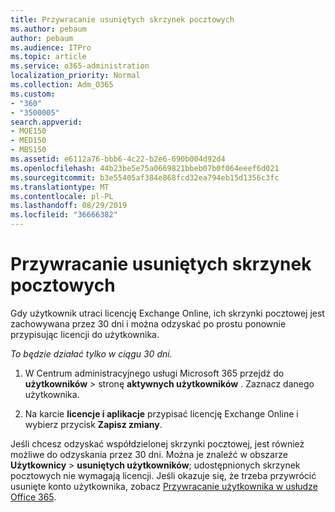 ```yaml
---
title: Przywracanie usuniętych skrzynek pocztowych
ms.author: pebaum
author: pebaum
ms.audience: ITPro
ms.topic: article
ms.service: o365-administration
localization_priority: Normal
ms.collection: Adm_O365
ms.custom:
- "360"
- "3500005"
search.appverid:
- MOE150
- MED150
- MBS150
ms.assetid: e6112a76-bbb6-4c22-b2e6-690b004d92d4
ms.openlocfilehash: 44b23be5e75a0669821bbeb07b0f064eeef6d021
ms.sourcegitcommit: b3e55405af384e868fcd32ea794eb15d1356c3fc
ms.translationtype: MT
ms.contentlocale: pl-PL
ms.lasthandoff: 08/29/2019
ms.locfileid: "36666382"
---
```

# <a name="restore-a-deleted-mailbox"></a>Przywracanie usuniętych skrzynek pocztowych

Gdy użytkownik utraci licencję Exchange Online, ich skrzynki pocztowej jest zachowywana przez 30 dni i można odzyskać po prostu ponownie przypisując licencji do użytkownika.
  
 *To będzie działać tylko w ciągu 30 dni.*  
  
1. W Centrum administracyjnego usługi Microsoft 365 przejdź do **użytkowników** \> stronę **aktywnych użytkowników** . Zaznacz danego użytkownika.

2. Na karcie **licencje i aplikacje** przypisać licencję Exchange Online i wybierz przycisk **Zapisz zmiany**.

Jeśli chcesz odzyskać współdzielonej skrzynki pocztowej, jest również możliwe do odzyskania przez 30 dni. Można je znaleźć w obszarze **Użytkownicy** \> **usuniętych użytkowników**; udostępnionych skrzynek pocztowych nie wymagają licencji. Jeśli okazuje się, że trzeba przywrócić usunięte konto użytkownika, zobacz [Przywracanie użytkownika w usłudze Office 365](https://docs.microsoft.com/office365/admin/add-users/restore-user).
  